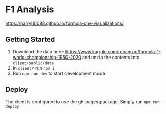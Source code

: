 # F1 Analysis
https://harryli0088.github.io/formula-one-visualizations/


## Getting Started
1. Download the data here: https://www.kaggle.com/rohanrao/formula-1-world-championship-1950-2020 and unzip the contents into ```client/public/data```
2. In ```client/``` run ```npm i```
3. Run ```npm run dev``` to start development mode

## Deploy
The client is configured to use the gh-pages package. Simply run ```npm run deploy```
